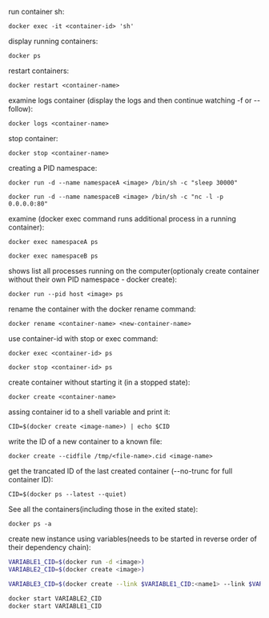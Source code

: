 

run container sh:

`docker exec -it <container-id> 'sh'`

display running containers:

`docker ps`

restart containers:

`docker restart <container-name>`

examine logs container (display the logs and then continue watching -f or --follow):

`docker logs <container-name>`

stop container:

`docker stop <container-name>`

creating a PID namespace:

`docker run -d --name namespaceA <image> /bin/sh -c "sleep 30000"`

`docker run -d --name namespaceB <image> /bin/sh -c "nc -l -p 0.0.0.0:80"`

examine (docker exec command runs additional process in a running container):

`docker exec namespaceA ps`

`docker exec namespaceB ps`

shows list all processes running on the computer(optionaly create container without their own PID namespace - docker create):

`docker run --pid host <image> ps`

rename the container with the docker rename command:

`docker rename <container-name> <new-container-name>`

use container-id with stop or exec command:

`docker exec <container-id> ps`

`docker stop <container-id> ps`

create container without starting it (in a stopped state):

`docker create <container-name>`

assing container id to a shell variable and print it:

`CID=$(docker create <image-name>) | echo $CID`

write the ID of a new container to a known file:

`docker create --cidfile /tmp/<file-name>.cid <image-name>`

get the trancated ID of the last created container (--no-trunc for full container ID):

`CID=$(docker ps --latest --quiet)`

See all the containers(including those in the exited state):

`docker ps -a`

create new instance using variables(needs to be started in reverse order of their dependency chain):

```sh
VARIABLE1_CID=$(docker run -d <image>)
VARIABLE2_CID=$(docker create <image>)

VARIABLE3_CID=$(docker create --link $VARIABLE1_CID:<name1> --link $VARIABLE1_CID:<name2> <image>

docker start VARIABLE2_CID
docker start VARIABLE1_CID
```

